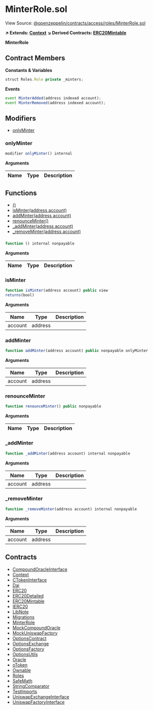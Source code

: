 # MinterRole.sol

View Source: [@openzeppelin/contracts/access/roles/MinterRole.sol](../@openzeppelin/contracts/access/roles/MinterRole.sol)

**↗ Extends: [Context](Context.md)**
**↘ Derived Contracts: [ERC20Mintable](ERC20Mintable.md)**

**MinterRole**

## Contract Members
**Constants & Variables**

```js
struct Roles.Role private _minters;

```

**Events**

```js
event MinterAdded(address indexed account);
event MinterRemoved(address indexed account);
```

## Modifiers

- [onlyMinter](#onlyminter)

### onlyMinter

```js
modifier onlyMinter() internal
```

**Arguments**

| Name        | Type           | Description  |
| ------------- |------------- | -----|

## Functions

- [()](#)
- [isMinter(address account)](#isminter)
- [addMinter(address account)](#addminter)
- [renounceMinter()](#renounceminter)
- [_addMinter(address account)](#_addminter)
- [_removeMinter(address account)](#_removeminter)

### 

```js
function () internal nonpayable
```

**Arguments**

| Name        | Type           | Description  |
| ------------- |------------- | -----|

### isMinter

```js
function isMinter(address account) public view
returns(bool)
```

**Arguments**

| Name        | Type           | Description  |
| ------------- |------------- | -----|
| account | address |  | 

### addMinter

```js
function addMinter(address account) public nonpayable onlyMinter 
```

**Arguments**

| Name        | Type           | Description  |
| ------------- |------------- | -----|
| account | address |  | 

### renounceMinter

```js
function renounceMinter() public nonpayable
```

**Arguments**

| Name        | Type           | Description  |
| ------------- |------------- | -----|

### _addMinter

```js
function _addMinter(address account) internal nonpayable
```

**Arguments**

| Name        | Type           | Description  |
| ------------- |------------- | -----|
| account | address |  | 

### _removeMinter

```js
function _removeMinter(address account) internal nonpayable
```

**Arguments**

| Name        | Type           | Description  |
| ------------- |------------- | -----|
| account | address |  | 

## Contracts

* [CompoundOracleInterface](CompoundOracleInterface.md)
* [Context](Context.md)
* [CTokenInterface](CTokenInterface.md)
* [Dai](Dai.md)
* [ERC20](ERC20.md)
* [ERC20Detailed](ERC20Detailed.md)
* [ERC20Mintable](ERC20Mintable.md)
* [IERC20](IERC20.md)
* [LibNote](LibNote.md)
* [Migrations](Migrations.md)
* [MinterRole](MinterRole.md)
* [MockCompoundOracle](MockCompoundOracle.md)
* [MockUniswapFactory](MockUniswapFactory.md)
* [OptionsContract](OptionsContract.md)
* [OptionsExchange](OptionsExchange.md)
* [OptionsFactory](OptionsFactory.md)
* [OptionsUtils](OptionsUtils.md)
* [Oracle](Oracle.md)
* [oToken](oToken.md)
* [Ownable](Ownable.md)
* [Roles](Roles.md)
* [SafeMath](SafeMath.md)
* [StringComparator](StringComparator.md)
* [TestImports](TestImports.md)
* [UniswapExchangeInterface](UniswapExchangeInterface.md)
* [UniswapFactoryInterface](UniswapFactoryInterface.md)
